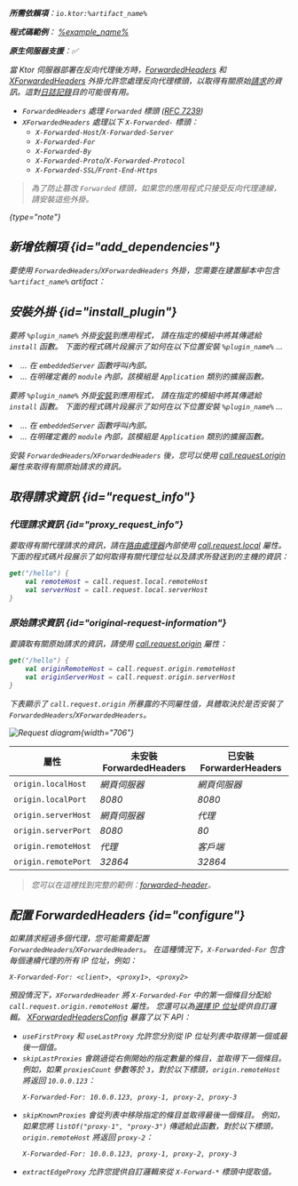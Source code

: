 [//]: # (title: 轉送標頭)

<show-structure for="chapter" depth="2"/>
<primary-label ref="server-plugin"/>

<var name="artifact_name" value="ktor-server-forwarded-header"/>
<var name="package_name" value="io.ktor.server.plugins.forwardedheaders"/>

<tldr>
<p>
<b>所需依賴項</b>：<code>io.ktor:%artifact_name%</code>
</p>
<var name="example_name" value="forwarded-header"/>
<p>
    <b>程式碼範例</b>：
    <a href="https://github.com/ktorio/ktor-documentation/tree/%ktor_version%/codeSnippets/snippets/%example_name%">
        %example_name%
    </a>
</p>
<p>
    <b><Links href="/ktor/server-native" summary="Ktor 支援 Kotlin/Native，並允許您在沒有額外運行時或虛擬機器的情況下運行伺服器。">原生伺服器</Links>支援</b>：✅
</p>
</tldr>

當 Ktor 伺服器部署在反向代理後方時，[ForwardedHeaders](https://api.ktor.io/ktor-server-forwarded-header/io.ktor.server.plugins.forwardedheaders/-forwarded-headers.html) 和 [XForwardedHeaders](https://api.ktor.io/ktor-server-forwarded-header/io.ktor.server.plugins.forwardedheaders/-x-forwarded-headers.html) 外掛允許您處理反向代理標頭，以取得有關原始[請求](server-requests.md)的資訊。這對[日誌記錄](server-logging.md)目的可能很有用。

*   `ForwardedHeaders` 處理 `Forwarded` 標頭 ([RFC 7239](https://tools.ietf.org/html/rfc7239))
*   `XForwardedHeaders` 處理以下 `X-Forwarded-` 標頭：
    *   `X-Forwarded-Host`/`X-Forwarded-Server`
    *   `X-Forwarded-For`
    *   `X-Forwarded-By`
    *   `X-Forwarded-Proto`/`X-Forwarded-Protocol`
    *   `X-Forwarded-SSL`/`Front-End-Https`

> 為了防止篡改 `Forwarded` 標頭，如果您的應用程式只接受反向代理連線，請安裝這些外掛。
> 
{type="note"}

## 新增依賴項 {id="add_dependencies"}
要使用 `ForwardedHeaders`/`XForwardedHeaders` 外掛，您需要在建置腳本中包含 `%artifact_name%` artifact：

<Tabs group="languages">
    <TabItem title="Gradle (Kotlin)" group-key="kotlin">
        <code-block lang="Kotlin" code="            implementation(&quot;io.ktor:%artifact_name%:$ktor_version&quot;)"/>
    </TabItem>
    <TabItem title="Gradle (Groovy)" group-key="groovy">
        <code-block lang="Groovy" code="            implementation &quot;io.ktor:%artifact_name%:$ktor_version&quot;"/>
    </TabItem>
    <TabItem title="Maven" group-key="maven">
        <code-block lang="XML" code="            &lt;dependency&gt;&#10;                &lt;groupId&gt;io.ktor&lt;/groupId&gt;&#10;                &lt;artifactId&gt;%artifact_name%-jvm&lt;/artifactId&gt;&#10;                &lt;version&gt;${ktor_version}&lt;/version&gt;&#10;            &lt;/dependency&gt;"/>
    </TabItem>
</Tabs>

## 安裝外掛 {id="install_plugin"}

<Tabs>
<TabItem title="ForwardedHeader">

<var name="plugin_name" value="ForwardedHeaders"/>
<p>
    要將 <code>%plugin_name%</code> 外掛<a href="#install">安裝</a>到應用程式，
    請在指定的<Links href="/ktor/server-modules" summary="模組允許您通過分組路由來組織應用程式。">模組</Links>中將其傳遞給 <code>install</code> 函數。
    下面的程式碼片段展示了如何在以下位置安裝 <code>%plugin_name%</code> ...
</p>
<list>
    <li>
        ... 在 <code>embeddedServer</code> 函數呼叫內部。
    </li>
    <li>
        ... 在明確定義的 <code>module</code> 內部，該模組是 <code>Application</code> 類別的擴展函數。
    </li>
</list>
<Tabs>
    <TabItem title="embeddedServer">
        <code-block lang="kotlin" code="            import io.ktor.server.engine.*&#10;            import io.ktor.server.netty.*&#10;            import io.ktor.server.application.*&#10;            import %package_name%.*&#10;&#10;            fun main() {&#10;                embeddedServer(Netty, port = 8080) {&#10;                    install(%plugin_name%)&#10;                    // ...&#10;                }.start(wait = true)&#10;            }"/>
    </TabItem>
    <TabItem title="module">
        <code-block lang="kotlin" code="            import io.ktor.server.application.*&#10;            import %package_name%.*&#10;            // ...&#10;            fun Application.module() {&#10;                install(%plugin_name%)&#10;                // ...&#10;            }"/>
    </TabItem>
</Tabs>

</TabItem>

<TabItem title="XForwardedHeader">

<var name="plugin_name" value="XForwardedHeaders"/>
<p>
    要將 <code>%plugin_name%</code> 外掛<a href="#install">安裝</a>到應用程式，
    請在指定的<Links href="/ktor/server-modules" summary="模組允許您通過分組路由來組織應用程式。">模組</Links>中將其傳遞給 <code>install</code> 函數。
    下面的程式碼片段展示了如何在以下位置安裝 <code>%plugin_name%</code> ...
</p>
<list>
    <li>
        ... 在 <code>embeddedServer</code> 函數呼叫內部。
    </li>
    <li>
        ... 在明確定義的 <code>module</code> 內部，該模組是 <code>Application</code> 類別的擴展函數。
    </li>
</list>
<Tabs>
    <TabItem title="embeddedServer">
        <code-block lang="kotlin" code="            import io.ktor.server.engine.*&#10;            import io.ktor.server.netty.*&#10;            import io.ktor.server.application.*&#10;            import %package_name%.*&#10;&#10;            fun main() {&#10;                embeddedServer(Netty, port = 8080) {&#10;                    install(%plugin_name%)&#10;                    // ...&#10;                }.start(wait = true)&#10;            }"/>
    </TabItem>
    <TabItem title="module">
        <code-block lang="kotlin" code="            import io.ktor.server.application.*&#10;            import %package_name%.*&#10;            // ...&#10;            fun Application.module() {&#10;                install(%plugin_name%)&#10;                // ...&#10;            }"/>
    </TabItem>
</Tabs>

</TabItem>
</Tabs>

安裝 `ForwardedHeaders`/`XForwardedHeaders` 後，您可以使用 [call.request.origin](#request_info) 屬性來取得有關原始請求的資訊。

## 取得請求資訊 {id="request_info"}

### 代理請求資訊 {id="proxy_request_info"}

要取得有關代理請求的資訊，請在[路由處理器](server-routing.md#define_route)內部使用 [call.request.local](https://api.ktor.io/ktor-server-core/io.ktor.server.request/-application-request/local.html) 屬性。
下面的程式碼片段展示了如何取得有關代理位址以及請求所發送到的主機的資訊：

```kotlin
get("/hello") {
    val remoteHost = call.request.local.remoteHost
    val serverHost = call.request.local.serverHost
}
```

### 原始請求資訊 {id="original-request-information"}

要讀取有關原始請求的資訊，請使用 [call.request.origin](https://api.ktor.io/ktor-server-core/io.ktor.server.plugins/origin.html) 屬性：

```kotlin
get("/hello") {
    val originRemoteHost = call.request.origin.remoteHost
    val originServerHost = call.request.origin.serverHost
}
```

下表顯示了 `call.request.origin` 所暴露的不同屬性值，具體取決於是否安裝了 `ForwardedHeaders`/`XForwardedHeaders`。

![Request diagram](forwarded-headers.png){width="706"}

| 屬性               | 未安裝 ForwardedHeaders | 已安裝 ForwarderHeaders |
|--------------------|-------------------------|-------------------------|
| `origin.localHost` | _網頁伺服器_            | _網頁伺服器_            |
| `origin.localPort` | _8080_                  | _8080_                  |
| `origin.serverHost`| _網頁伺服器_            | _代理_                  |
| `origin.serverPort`| _8080_                  | _80_                    |
| `origin.remoteHost`| _代理_                  | _客戶端_                |
| `origin.remotePort`| _32864_                 | _32864_                 |

> 您可以在這裡找到完整的範例：[forwarded-header](https://github.com/ktorio/ktor-documentation/tree/%ktor_version%/codeSnippets/snippets/forwarded-header)。

## 配置 ForwardedHeaders {id="configure"}

如果請求經過多個代理，您可能需要配置 `ForwardedHeaders`/`XForwardedHeaders`。
在這種情況下，`X-Forwarded-For` 包含每個連續代理的所有 IP 位址，例如：

```HTTP
X-Forwarded-For: <client>, <proxy1>, <proxy2>
```

預設情況下，`XForwardedHeader` 將 `X-Forwarded-For` 中的第一個條目分配給 `call.request.origin.remoteHost` 屬性。
您還可以為[選擇 IP 位址](https://developer.mozilla.org/en-US/docs/Web/HTTP/Headers/X-Forwarded-For#selecting_an_ip_address)提供自訂邏輯。
[XForwardedHeadersConfig](https://api.ktor.io/ktor-server-forwarded-header/io.ktor.server.plugins.forwardedheaders/-x-forwarded-headers-config/index.html) 暴露了以下 API：

*   `useFirstProxy` 和 `useLastProxy` 允許您分別從 IP 位址列表中取得第一個或最後一個值。
*   `skipLastProxies` 會跳過從右側開始的指定數量的條目，並取得下一個條目。
    例如，如果 `proxiesCount` 參數等於 `3`，對於以下標頭，`origin.remoteHost` 將返回 `10.0.0.123`：
    ```HTTP
    X-Forwarded-For: 10.0.0.123, proxy-1, proxy-2, proxy-3
    ```
*   `skipKnownProxies` 會從列表中移除指定的條目並取得最後一個條目。
    例如，如果您將 `listOf("proxy-1", "proxy-3")` 傳遞給此函數，對於以下標頭，`origin.remoteHost` 將返回 `proxy-2`：
    ```HTTP
    X-Forwarded-For: 10.0.0.123, proxy-1, proxy-2, proxy-3
    ```
*   `extractEdgeProxy` 允許您提供自訂邏輯來從 `X-Forward-*` 標頭中提取值。